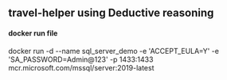 ## travel-helper using Deductive reasoning

####  docker run file
docker run -d --name sql_server_demo -e 'ACCEPT_EULA=Y' -e 'SA_PASSWORD=Admin@123' -p 1433:1433 mcr.microsoft.com/mssql/server:2019-latest